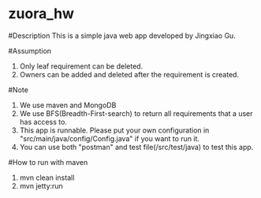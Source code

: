# zuora_hw

#Description
This is a simple java web app developed by Jingxiao Gu.

#Assumption
1. Only leaf requirement can be deleted.
2. Owners can be added and deleted after the requirement is created.

#Note
1. We use maven and MongoDB
2. We use BFS(Breadth-First-search) to return all requirements that a user has access to.
3. This app is runnable. Please put your own configuration in "src/main/java/config/Config.java" if you want to run it.
4. You can use both "postman" and test file(/src/test/java) to test this app.

#How to run with maven
1. mvn clean install
2. mvn jetty:run

